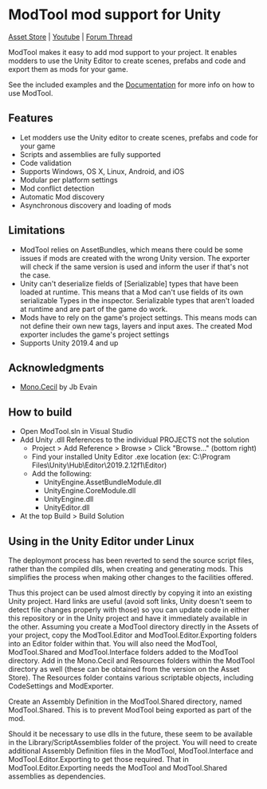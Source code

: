 # ModTool mod support for Unity

<a href="http://u3d.as/Diq">Asset Store</a>  | <a href="https://www.youtube.com/watch?v=9w_WlBPtclg">Youtube</a> | <a href="https://forum.unity3d.com/threads/modtool-mod-support-for-unity.442185/">Forum Thread</a>

ModTool makes it easy to add mod support to your project. It enables modders to use the Unity Editor to create scenes, prefabs and code and export them as mods for your game.

See the included examples and the [Documentation](http://hellomeow.net/modtool/documentation) for more info on how to use ModTool.

## Features

- Let modders use the Unity editor to create scenes, prefabs and code for your game
- Scripts and assemblies are fully supported
- Code validation
- Supports Windows, OS X, Linux, Android, and iOS
- Modular per platform settings
- Mod conflict detection
- Automatic Mod discovery
- Asynchronous discovery and loading of mods

## Limitations

- ModTool relies on AssetBundles, which means there could be some issues if mods are created with the wrong Unity version. The exporter will check if the same version is used and inform the user if that's not the case.
- Unity can't deserialize fields of \[Serializable\] types that have been loaded at runtime. This means that a Mod can't use fields of its own serializable Types in the inspector. Serializable types that aren't loaded at runtime and are part of the game do work.
- Mods have to rely on the game's project settings. This means mods can not define their own new tags, layers and input axes. The created Mod exporter includes the game's project settings
- Supports Unity 2019.4 and up

## Acknowledgments

- [Mono.Cecil](https://github.com/jbevain/cecil) by Jb Evain

## How to build

- Open ModTool.sln in Visual Studio
- Add Unity .dll References to the individual PROJECTS not the solution
  - Project > Add Reference > Browse > Click "Browse..." (bottom right) 
  - Find your installed Unity Editor .exe location (ex: C:\Program Files\Unity\Hub\Editor\2019.2.12f1\Editor\)
  - Add the following:
    - UnityEngine.AssetBundleModule.dll
    - UnityEngine.CoreModule.dll
    - UnityEngine.dll
    - UnityEditor.dll
- At the top Build > Build Solution

## Using in the Unity Editor under Linux

The deploymont process has been reverted to send the source script files, rather than the compiled dlls, when creating and generating mods. This simplifies
the process when making other changes to the facilities offered. 

Thus this project can be used almost directly by copying it into an existing Unity project. Hard links are useful (avoid soft links, Unity doesn't seem to detect
file changes properly with those) so you can update code in either this repository or in the Unity project and have it immediately available in the other. 
Assuming you create a ModTool directory directly in the Assets of your project, copy the ModTool.Editor and ModTool.Editor.Exporting folders into an Editor folder 
within that. You will also need the ModTool, ModTool.Shared and ModTool.Interface folders added to the ModTool directory. Add in the Mono.Cecil and Resources folders
within the ModTool directory as well (these can be obtained from the version on the Asset Store). The Resources folder contains various scriptable objects, 
including CodeSettings and ModExporter.

Create an Assembly Definition in the ModTool.Shared directory, named ModTool.Shared. This is to prevent ModTool being exported as part of the mod.

Should it be necessary to use dlls in the future, these seem to be available in the Library/ScriptAssemblies folder of the project. You will need
to create additional Assembly Definition files in the ModTool, ModTool.Interface and ModTool.Editor.Exporting to get those required. That in ModTool.Editor.Exporting
needs the ModTool and ModTool.Shared assemblies as dependencies.
